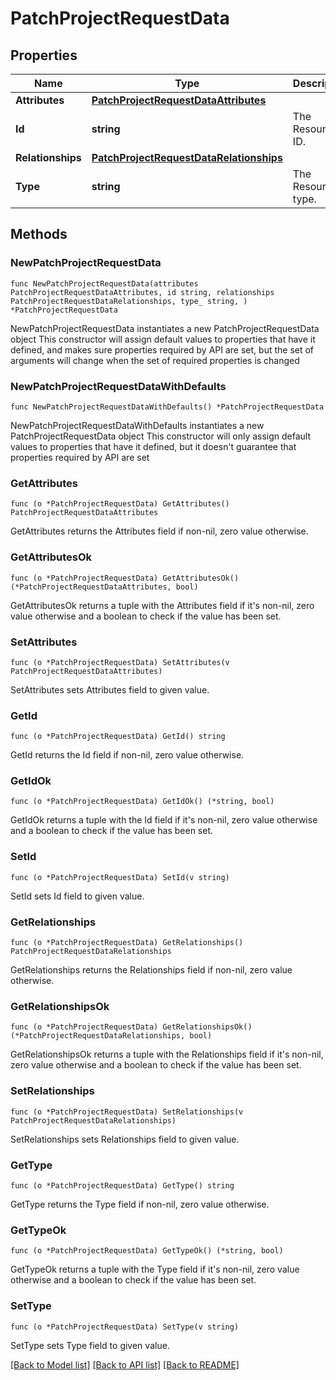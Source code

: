# PatchProjectRequestData

## Properties

Name | Type | Description | Notes
------------ | ------------- | ------------- | -------------
**Attributes** | [**PatchProjectRequestDataAttributes**](PatchProjectRequestDataAttributes.md) |  | 
**Id** | **string** | The Resource ID. | 
**Relationships** | [**PatchProjectRequestDataRelationships**](PatchProjectRequestDataRelationships.md) |  | 
**Type** | **string** | The Resource type. | 

## Methods

### NewPatchProjectRequestData

`func NewPatchProjectRequestData(attributes PatchProjectRequestDataAttributes, id string, relationships PatchProjectRequestDataRelationships, type_ string, ) *PatchProjectRequestData`

NewPatchProjectRequestData instantiates a new PatchProjectRequestData object
This constructor will assign default values to properties that have it defined,
and makes sure properties required by API are set, but the set of arguments
will change when the set of required properties is changed

### NewPatchProjectRequestDataWithDefaults

`func NewPatchProjectRequestDataWithDefaults() *PatchProjectRequestData`

NewPatchProjectRequestDataWithDefaults instantiates a new PatchProjectRequestData object
This constructor will only assign default values to properties that have it defined,
but it doesn't guarantee that properties required by API are set

### GetAttributes

`func (o *PatchProjectRequestData) GetAttributes() PatchProjectRequestDataAttributes`

GetAttributes returns the Attributes field if non-nil, zero value otherwise.

### GetAttributesOk

`func (o *PatchProjectRequestData) GetAttributesOk() (*PatchProjectRequestDataAttributes, bool)`

GetAttributesOk returns a tuple with the Attributes field if it's non-nil, zero value otherwise
and a boolean to check if the value has been set.

### SetAttributes

`func (o *PatchProjectRequestData) SetAttributes(v PatchProjectRequestDataAttributes)`

SetAttributes sets Attributes field to given value.


### GetId

`func (o *PatchProjectRequestData) GetId() string`

GetId returns the Id field if non-nil, zero value otherwise.

### GetIdOk

`func (o *PatchProjectRequestData) GetIdOk() (*string, bool)`

GetIdOk returns a tuple with the Id field if it's non-nil, zero value otherwise
and a boolean to check if the value has been set.

### SetId

`func (o *PatchProjectRequestData) SetId(v string)`

SetId sets Id field to given value.


### GetRelationships

`func (o *PatchProjectRequestData) GetRelationships() PatchProjectRequestDataRelationships`

GetRelationships returns the Relationships field if non-nil, zero value otherwise.

### GetRelationshipsOk

`func (o *PatchProjectRequestData) GetRelationshipsOk() (*PatchProjectRequestDataRelationships, bool)`

GetRelationshipsOk returns a tuple with the Relationships field if it's non-nil, zero value otherwise
and a boolean to check if the value has been set.

### SetRelationships

`func (o *PatchProjectRequestData) SetRelationships(v PatchProjectRequestDataRelationships)`

SetRelationships sets Relationships field to given value.


### GetType

`func (o *PatchProjectRequestData) GetType() string`

GetType returns the Type field if non-nil, zero value otherwise.

### GetTypeOk

`func (o *PatchProjectRequestData) GetTypeOk() (*string, bool)`

GetTypeOk returns a tuple with the Type field if it's non-nil, zero value otherwise
and a boolean to check if the value has been set.

### SetType

`func (o *PatchProjectRequestData) SetType(v string)`

SetType sets Type field to given value.



[[Back to Model list]](../README.md#documentation-for-models) [[Back to API list]](../README.md#documentation-for-api-endpoints) [[Back to README]](../README.md)


